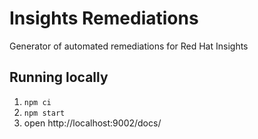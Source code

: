 # Insights Remediations

Generator of automated remediations for Red Hat Insights

## Running locally

1. ```npm ci```
1. ```npm start```
1. open http://localhost:9002/docs/
